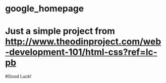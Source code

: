 # google_homepage
# Just a simple project from http://www.theodinproject.com/web-development-101/html-css?ref=lc-pb
#Good Luck!
